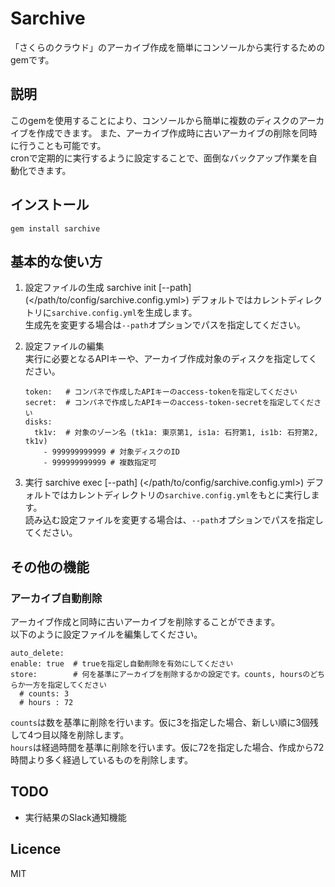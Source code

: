 Sarchive
==========
「さくらのクラウド」のアーカイブ作成を簡単にコンソールから実行するためのgemです。

## 説明
このgemを使用することにより、コンソールから簡単に複数のディスクのアーカイブを作成できます。
また、アーカイブ作成時に古いアーカイブの削除を同時に行うことも可能です。  
cronで定期的に実行するように設定することで、面倒なバックアップ作業を自動化できます。

## インストール
    gem install sarchive
    
## 基本的な使い方
1. 設定ファイルの生成
        sarchive init [--path] (</path/to/config/sarchive.config.yml>)
デフォルトではカレントディレクトリに`sarchive.config.yml`を生成します。  
生成先を変更する場合は`--path`オプションでパスを指定してください。

2. 設定ファイルの編集  
実行に必要となるAPIキーや、アーカイブ作成対象のディスクを指定してください。

       token:   # コンパネで作成したAPIキーのaccess-tokenを指定してください
       secret:  # コンパネで作成したAPIキーのaccess-token-secretを指定してください
       disks:
         tk1v:  # 対象のゾーン名 (tk1a: 東京第1, is1a: 石狩第1, is1b: 石狩第2, tk1v)
           - 999999999999 # 対象ディスクのID
           - 999999999999 # 複数指定可
    
3. 実行
        sarchive exec [--path] (</path/to/config/sarchive.config.yml>)
デフォルトではカレントディレクトリの`sarchive.config.yml`をもとに実行します。  
読み込む設定ファイルを変更する場合は、`--path`オプションでパスを指定してください。

## その他の機能
### アーカイブ自動削除
アーカイブ作成と同時に古いアーカイブを削除することができます。  
以下のように設定ファイルを編集してください。

    auto_delete:
    enable: true  # trueを指定し自動削除を有効にしてください
    store:        # 何を基準にアーカイブを削除するかの設定です。counts, hoursのどちらか一方を指定してください
      # counts: 3
      # hours : 72

`counts`は数を基準に削除を行います。仮に3を指定した場合、新しい順に3個残して4つ目以降を削除します。  
`hours`は経過時間を基準に削除を行います。仮に72を指定した場合、作成から72時間より多く経過しているものを削除します。



## TODO
- 実行結果のSlack通知機能

## Licence
MIT
